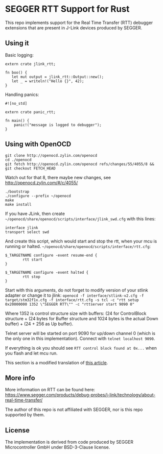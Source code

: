 # SEGGER RTT Support for Rust

This repo implements support for the Real Time Transfer (RTT) debugger
extensions that are present in J-Link devices produced by SEGGER.

## Using it

Basic logging:

```
extern crate jlink_rtt;

fn boo() {
   let mut output = jlink_rtt::Output::new();
   let _ = writeln!("Hello {}", 42);
}
```

Handling panics:

```
#![no_std]

extern crate panic_rtt;

fn main() {
    panic!("message is logged to debugger");
}
```

## Using with OpenOCD
```
git clone http://openocd.zylin.com/openocd
cd ./openocd
git fetch http://openocd.zylin.com/openocd refs/changes/55/4055/8 && git checkout FETCH_HEAD
```

Watch out for that 8, there maybe new changes, see http://openocd.zylin.com/#/c/4055/

```
./bootstrap
./configure --prefix ~/openocd
make 
make install
```

If you have JLink, then create `~/openocd/share/openocd/scripts/interface/jlink_swd.cfg` with this lines:
```
interface jlink
transport select swd
```

And create this script, which would start and stop the rtt, when your mcu is running or halted. `~/openocd/share/openocd/scripts/interface/rtt.cfg`:
```
$_TARGETNAME configure -event resume-end {
        rtt start
}

$_TARGETNAME configure -event halted {
        rtt stop
}
```

Start with this arguments, do not forget to modify version of your stlink adapter or change it to jlink:
```openocd -f interface/stlink-v2.cfg -f target/stm32f1x.cfg -f interface/rtt.cfg -s tcl -c "rtt setup 0x20000000 1352 \"SEGGER RTT\"" -c "rttserver start 9090 0"```

Where 1352 is control structure size with buffers: (24 for ControlBlock structure + (24 bytes for Buffer structure and 1024 bytes is the actual Down buffer) + (24 + 256 as Up buffer).

Telnet server will be started on port 9090 for up/down channel 0 (which is the only one in this implementation). Connect with `telnet localhost 9090`.

If everything is ok you should see `RTT control block found at 0x...` when you flash and let mcu run.

This section is a modified translation of [this article](http://we.easyelectronics.ru/arhiv_6/rtt-s-pomoschyu-openocd-bez-j-link-i-bez-softa-ot-segger.html).
## More info

More information on RTT can be found here:
<https://www.segger.com/products/debug-probes/j-link/technology/about-real-time-transfer/>

The author of this repo is not affiliated with SEGGER, nor is
this repo supported by them.

## License

The implementation is derived from code produced by SEGGER Microcontroller GmbH
under BSD-3-Clause license.

